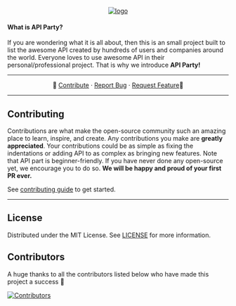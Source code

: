 <p align="center">
<a href="https://apiparty.vercel.app/"><img src="https://github.com/TheLearneer/api-party/blob/main/src/public/images/logo.png" alt="logo"/></a>
</p>

<h4>What is API Party?</h4>
<p> If you are wondering what it is all about, then this is an small project built to list the awesome API created by hundreds of users and companies around the world. Everyone loves to use awesome API in their personal/professional project. That is why we introduce <b>API Party!</b>

---

<p align="center">
    🌟
    <a href="https://github.com/TheLearneer/api-party/blob/main/CONTRIBUTING.md">Contribute</a>
    ·
    <a href="https://github.com/TheLearneer/api-party/issues/new/choose">Report Bug</a>
    ·
    <a href="https://github.com/TheLearneer/api-party/issues/new/choose">Request Feature</a>🌟
</p>

---

## Contributing

Contributions are what make the open-source community such an amazing place to learn, inspire, and create. Any contributions you make are **greatly appreciated**. Your contributions could be as simple as fixing the indentations or adding API to as complex as bringing new features. Note that API part is beginner-friendly. If you have never done any open-source yet, we encourage you to do so. **We will be happy and proud of your first PR ever.**

See [contributing guide](https://github.com/TheLearneer/api-party/blob/main/CONTRIBUTING.md) to get started.

---

## License

Distributed under the MIT License. See [LICENSE](LICENSE) for more information.

## Contributors

A huge thanks to all the contributors listed below who have made this project a success 🙏

[![Contributors](https://contrib.rocks/image?repo=TheLearneer/api-party)](https://github.com/TheLearneer/api-party/graphs/contributors)
